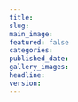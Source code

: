 ```yaml
---
title: 
slug: 
main_image: 
featured: false
categories: 
published_date: 
gallery_images: 
headline: 
version:
---
```


